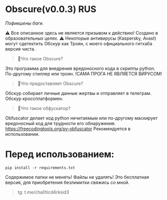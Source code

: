 # **Obscure(v0.0.3)** RUS
_Пофикшены баги._

⚠ Все описанное здесь не является призывом к действию! Создано в образовательных целях.
⚠ Некоторые антивирусы (Kaspersky, Avast) могут сдетектить Обскур как Троян, с моего официального гитхаба версия чиста.
> 🔹Что такое Obscure?
> 
Это программа для внедрения вредоносного кода в скрипты python. По-другому стиллер или троян.
!САМА ПРОГА НЕ ЯВЛЯЕТСЯ ВИРУСОМ!
> 🔹Что предоставляет Obscure?
> 
Обскур собирает личные данные жертвы и отправляет в телеграм. Обскур кроссплатформен.
> 🔹Что такое обфускатор?
> 
Obfuscator делает код python нечитаемым или по-другому маскирует вредоносный код для трудности его обнаружения. https://freecodingtools.org/py-obfuscator
Рекомендуется в использовании.

# Перед использованием:
```
pip install -r requirements.txt
```
Содержимое папки не менять! Файлы не удалять!
Это бесплатная версия, для приобретения безлимитки свяжись со мной.
> tg: t.me/cha0ticd4rksid3
